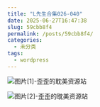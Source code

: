 ```yaml
---
title: "L先生合集026-040"
date: 2025-06-27T16:47:38
slug: 59cbb8f4
permalink: /posts/59cbb8f4/
categories:
  - 未分类
tags:
  - wordpress
---
```


![图片[1]-歪歪的耽美资源站](/images/wp/59cbb8f4-68de72d5.jpg)

![图片[2]-歪歪的耽美资源站](/images/wp/59cbb8f4-b3bc0e8e.jpg)

